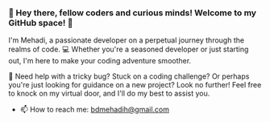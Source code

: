 ### 👋 Hey there, fellow coders and curious minds! Welcome to my GitHub space! 🚀

I'm Mehadi, a passionate developer on a perpetual journey through the realms of code. 💻 Whether you're a seasoned developer or just starting out, I'm here to make your coding adventure smoother.

🔧 Need help with a tricky bug? Stuck on a coding challenge? Or perhaps you're just looking for guidance on a new project? Look no further! Feel free to knock on my virtual door, and I'll do my best to assist you.

- 📫 How to reach me: bdmehadih@gmail.com
<!--
**mehadi/mehadi** is a ✨ _special_ ✨ repository because its `README.md` (this file) appears on your GitHub profile.

Here are some ideas to get you started:

- 🔭 I’m currently working on ...
- 🌱 I’m currently learning ...
- 👯 I’m looking to collaborate on ...
- 🤔 I’m looking for help with ...
- 💬 Ask me about ...
- 📫 How to reach me: ...
- 😄 Pronouns: ...
- ⚡ Fun fact: ...
-->
